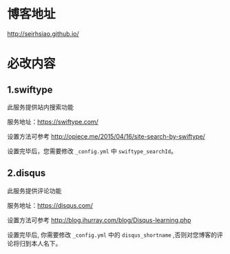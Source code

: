 # 博客地址

<http://seirhsiao.github.io/>

# 必改内容

## 1.swiftype

此服务提供站内搜索功能

服务地址：<https://swiftype.com/>

设置方法可参考 <http://opiece.me/2015/04/16/site-search-by-swiftype/>

设置完毕后，您需要修改 `_config.yml` 中 `swiftype_searchId`。

## 2.disqus

此服务提供评论功能

服务地址：<https://disqus.com/>

设置方法可参考 <http://blog.ihurray.com/blog/Disqus-learning.php>

设置完毕后, 你需要修改 `_config.yml` 中的 `disqus_shortname` ,否则对您博客的评论将归到本人名下。
